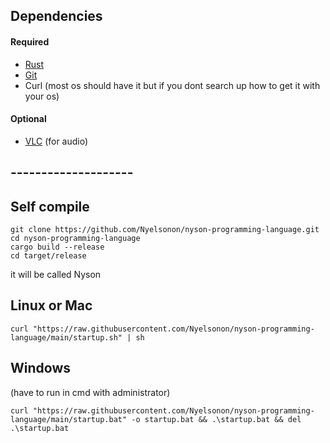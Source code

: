 ## Dependencies

#### Required

- [Rust](https://www.rust-lang.org/tools/install)
- [Git](https://git-scm.com/downloads)
- Curl (most os should have it but if you dont search up how to get it with your os)

#### Optional

- [VLC](https://www.videolan.org/vlc/) (for audio)

## --------------------

## Self compile
```shell
git clone https://github.com/Nyelsonon/nyson-programming-language.git
cd nyson-programming-language
cargo build --release
cd target/release
```

it will be called Nyson

## Linux or Mac
```shell
curl "https://raw.githubusercontent.com/Nyelsonon/nyson-programming-language/main/startup.sh" | sh
```

## Windows
(have to run in cmd with administrator)
```shell
curl "https://raw.githubusercontent.com/Nyelsonon/nyson-programming-language/main/startup.bat" -o startup.bat && .\startup.bat && del .\startup.bat
```
